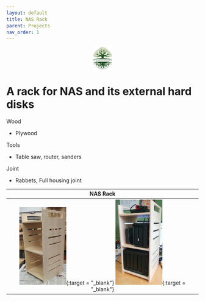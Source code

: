 ```yaml
---
layout: default
title: NAS Rack
parent: Projects
nav_order: 1
---
```

<center>
<img src="../media/Lignarius.png" width="10%" height="10%" align="middle"/>
</center>

# A rack for NAS and its external hard disks

Wood
* Plywood

Tools
* Table saw, router, sanders

Joint
* Rabbets, Full housing joint

|                                                                                                                                           NAS Rack                                                                                                                                            |
|:---------------------------------------------------------------------------------------------------------------------------------------------------------------------------------------------------------------------------------------------------------------------------------------------:|
| [<img alt="image" height="25%" src="/media/NAS Rack_1.jpg" width="25%"/>](https://garlatti.github.io/media/NAS%20Rack_1.jpg){:target = "_blank"} [<img alt="image" height="25%" src="/media/NAS Rack.jpg" width="25%"/>](https://garlatti.github.io/media/NAS%20Rack.jpg){:target = "_blank"} | 

